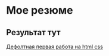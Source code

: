# Мое резюме

## Результат тут 
[Дефолтная первая работа на html css](https://7purpleice.github.io/resume/)
